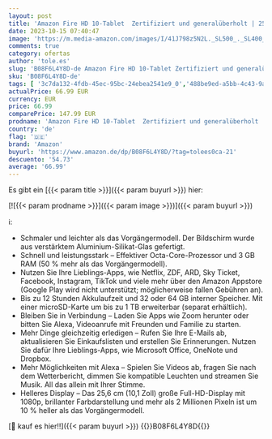 ```yaml
---
layout: post
title: 'Amazon Fire HD 10-Tablet  Zertifiziert und generalüberholt | 25 6 cm  10 1 Zoll  großes Full-HD-Display  1080p   32 GB  schwarz – mit Werbung'
date: 2023-10-15 07:40:47
image: 'https://m.media-amazon.com/images/I/41J798z5N2L._SL500_._SL400_.jpg'
comments: true
category: ofertas
author: 'tole.es'
slug: 'B08F6L4Y8D-de Amazon Fire HD 10-Tablet Zertifiziert und generalüberholt...'
sku: 'B08F6L4Y8D-de'
tags: [ '3c7da132-4fdb-45ec-95bc-24ebea2541e9_0','488be9ed-a5bb-4c43-9a75-018d551e34ee_0','488be9ed-a5bb-4c43-9a75-018d551e34ee_3801','488be9ed-a5bb-4c43-9a75-018d551e34ee_7301','Amazon-Geräte','Amazon-Geräte & Zubehör','Arborist Merchandising Root','Computer & Zubehör','Custom Stores','Elektronik','Elektronisches Spielzeug','Experimentieren & Forschen','Fire HD 10 tablet','Fire-Tablets','Forschen & Entdecken: Elektronik','MINT Lernspielzeug','Self Service','Special Features Stores','Spielzeug','Tablet-PCs','Tablets','Tablets & Zubehör','Technik','amazon','🇩🇪', ]
actualPrice: 66.99 EUR
currency: EUR
price: 66.99
comparePrice: 147.99 EUR
prodname: 'Amazon Fire HD 10-Tablet  Zertifiziert und generalüberholt | 25 6 cm  10 1 Zoll  großes Full-HD-Display  1080p   32 GB  schwarz – mit Werbung'
country: 'de'
flag: '🇩🇪'
brand: 'Amazon'
buyurl: 'https://www.amazon.de/dp/B08F6L4Y8D/?tag=tolees0ca-21'
descuento: '54.73'
average: '66.99'
---
```


Es gibt ein [{{< param title >}}]({{< param buyurl >}}) hier:

[![{{< param prodname >}}]({{< param image >}})]({{< param buyurl >}})

ℹ️:

- Schmaler und leichter als das Vorgängermodell. Der Bildschirm wurde aus verstärktem Aluminium-Silikat-Glas gefertigt.
- Schnell und leistungsstark – Effektiver Octa-Core-Prozessor und 3 GB RAM (50 % mehr als das Vorgängermodell).
- Nutzen Sie Ihre Lieblings-Apps, wie Netflix, ZDF, ARD, Sky Ticket, Facebook, Instagram, TikTok und viele mehr über den Amazon Appstore (Google Play wird nicht unterstützt; möglicherweise fallen Gebühren an).
- Bis zu 12 Stunden Akkulaufzeit und 32 oder 64 GB interner Speicher. Mit einer microSD-Karte um bis zu 1 TB erweiterbar (separat erhältlich).
- Bleiben Sie in Verbindung – Laden Sie Apps wie Zoom herunter oder bitten Sie Alexa, Videoanrufe mit Freunden und Familie zu starten.
- Mehr Dinge gleichzeitig erledigen – Rufen Sie Ihre E-Mails ab, aktualisieren Sie Einkaufslisten und erstellen Sie Erinnerungen. Nutzen Sie dafür Ihre Lieblings-Apps, wie Microsoft Office, OneNote und Dropbox.
- Mehr Möglichkeiten mit Alexa – Spielen Sie Videos ab, fragen Sie nach dem Wetterbericht, dimmen Sie kompatible Leuchten und streamen Sie Musik. All das allein mit Ihrer Stimme.
- Helleres Display – Das 25,6 cm (10,1 Zoll) große Full-HD-Display mit 1080p, brillanter Farbdarstellung und mehr als 2 Millionen Pixeln ist um 10 % heller als das Vorgängermodell.

[🛒 kauf es hier!!]({{< param buyurl >}})
{{<world>}}B08F6L4Y8D{{</world>}}
